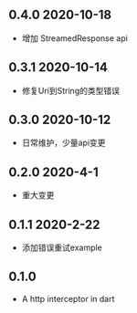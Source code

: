 ## 0.4.0 2020-10-18

* 增加 StreamedResponse api

## 0.3.1 2020-10-14

* 修复Uri到String的类型错误

## 0.3.0 2020-10-12

* 日常维护，少量api变更

## 0.2.0 2020-4-1

* 重大变更

## 0.1.1 2020-2-22

- 添加错误重试example

## 0.1.0

- A http interceptor in dart
